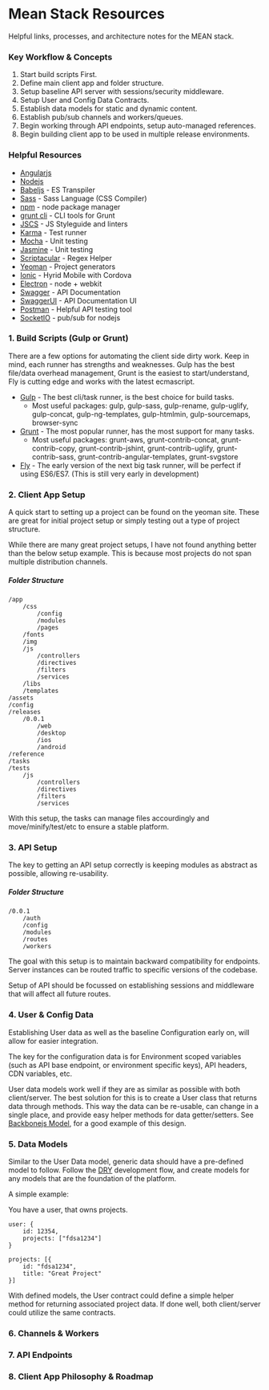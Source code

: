 # Mean Stack Resources

Helpful links, processes, and architecture notes for the MEAN stack.

### Key Workflow & Concepts

  1. Start build scripts First.
  2. Define main client app and folder structure.
  3. Setup baseline API server with sessions/security middleware.
  4. Setup User and Config Data Contracts.
  5. Establish data models for static and dynamic content.
  6. Establish pub/sub channels and workers/queues.
  7. Begin working through API endpoints, setup auto-managed references.
  8. Begin building client app to be used in multiple release environments.


### Helpful Resources

  * [Angularjs](https://code.angularjs.org/1.3.16/docs/api)
  * [Nodejs](https://nodejs.org/)
  * [Babeljs](https://babeljs.io/) - ES Transpiler
  * [Sass](http://sass-lang.com/) - Sass Language (CSS Compiler)
  * [npm](https://www.npmjs.com/) - node package manager
  * [grunt cli](http://gruntjs.com/using-the-cli) - CLI tools for Grunt
  * [JSCS](http://jscs.info/) - JS Styleguide and linters
  * [Karma](http://karma-runner.github.io/0.13/index.html) - Test runner
  * [Mocha](http://mochajs.org/) - Unit testing
  * [Jasmine](jasmine.github.io/2.0/introduction.html) - Unit testing
  * [Scriptacular](http://scriptular.com/) - Regex Helper
  * [Yeoman](http://yeoman.io/) - Project generators
  * [Ionic](http://ionicframework.com/) - Hyrid Mobile with Cordova
  * [Electron](http://electron.atom.io/) - node + webkit
  * [Swagger](http://swagger.io/) - API Documentation
  * [SwaggerUI](https://github.com/swagger-api/swagger-ui) - API Documentation UI
  * [Postman](https://www.getpostman.com/) - Helpful API testing tool
  * [SocketIO](http://socket.io/) - pub/sub for nodejs


### 1. Build Scripts (Gulp or Grunt)

There are a few options for automating the client side dirty work. Keep in mind, each runner has strengths and weaknesses. Gulp has the best file/data overhead management, Grunt is the easiest to start/understand, Fly is cutting edge and works with the latest ecmascript.

  * [Gulp](http://gulpjs.com/) - The best cli/task runner, is the best choice for build tasks.
    * Most useful packages: gulp, gulp-sass, gulp-rename, gulp-uglify, gulp-concat, gulp-ng-templates, gulp-htmlmin, gulp-sourcemaps, browser-sync
  * [Grunt](http://gruntjs.com/) - The most popular runner, has the most support for many tasks.
    * Most useful packages: grunt-aws, grunt-contrib-concat, grunt-contrib-copy, grunt-contrib-jshint, grunt-contrib-uglify, grunt-contrib-sass, grunt-contrib-angular-templates, grunt-svgstore
  * [Fly](https://github.com/flyjs/fly) - The early version of the next big task runner, will be perfect if using ES6/ES7. (This is still very early in development)


### 2. Client App Setup

A quick start to setting up a project can be found on the yeoman site. These are great for initial project setup or simply testing out a type of project structure. 

While there are many great project setups, I have not found anything better than the below setup example. This is because most projects do not span multiple distribution channels.

##### Folder Structure

	/app
		/css
			/config
			/modules
			/pages
		/fonts
		/img
		/js
			/controllers
			/directives
			/filters
			/services
		/libs
		/templates
	/assets
	/config
	/releases
		/0.0.1
			/web
			/desktop
			/ios
			/android
	/reference
	/tasks
	/tests
		/js
			/controllers
			/directives
			/filters
			/services

With this setup, the tasks can manage files accourdingly and move/minify/test/etc to ensure a stable platform.

### 3. API Setup

The key to getting an API setup correctly is keeping modules as abstract as possible, allowing re-usability.

##### Folder Structure

	/0.0.1
		/auth
		/config
		/modules
		/routes
		/workers

The goal with this setup is to maintain backward compatibility for endpoints. Server instances can be routed traffic to specific versions of the codebase.

Setup of API should be focussed on establishing sessions and middleware that will affect all future routes. 

### 4. User & Config Data

Establishing User data as well as the baseline Configuration early on, will allow for easier integration. 

The key for the configuration data is for Environment scoped variables (such as API base endpoint, or environment specific keys), API headers, CDN variables, etc.

User data models work well if they are as similar as possible with both client/server. The best solution for this is to create a User class that returns data through methods. This way the data can be re-usable, can change in a single place, and provide easy helper methods for data getter/setters.
See [Backbonejs Model](http://backbonejs.org/docs/backbone.html#section-50), for a good example of this design.

### 5. Data Models

Similar to the User Data model, generic data should have a pre-defined model to follow. Follow the [DRY](http://www.amazon.com/gp/product/020161622X/ref=as_li_ss_tl?ie=UTF8&linkCode=as2&camp=1789&creative=390957&creativeASIN=020161622X) development flow, and create models for any models that are the foundation of the platform. 

A simple example:

You have a user, that owns projects.

	user: {
		id: 12354,
		projects: ["fdsa1234"]
	}
	
	projects: [{
		id: "fdsa1234",
		title: "Great Project"
	}]

With defined models, the User contract could define a simple helper method for returning associated project data. If done well, both client/server could utilize the same contracts.

### 6. Channels & Workers



### 7. API Endpoints



### 8. Client App Philosophy & Roadmap

